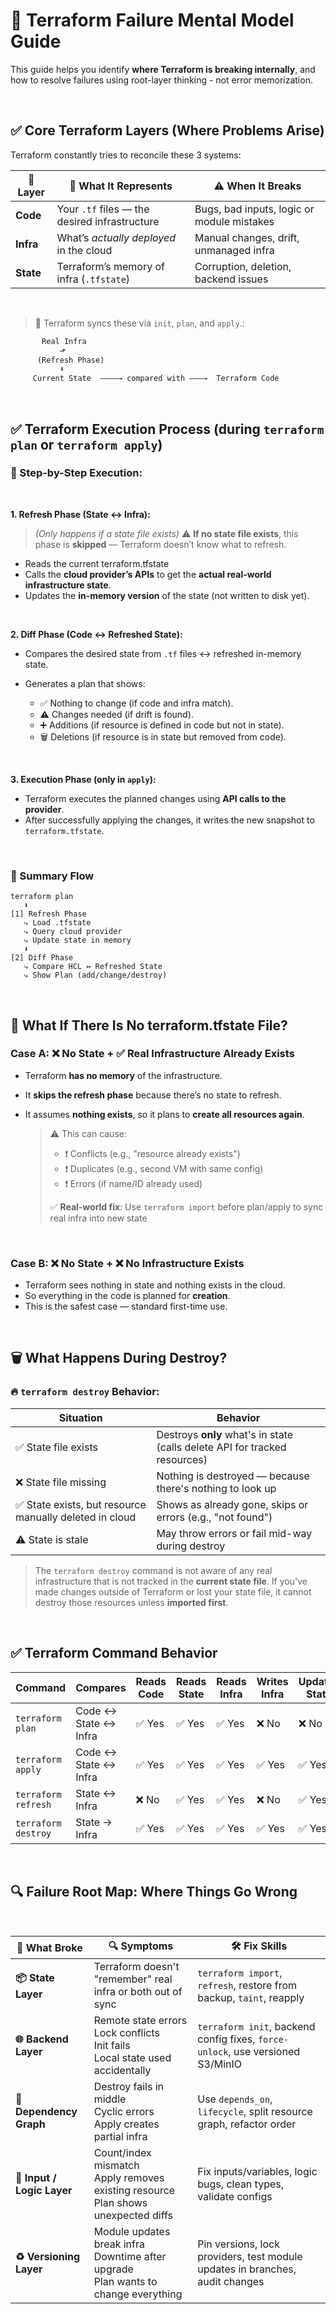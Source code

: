 # 🧠 Terraform Failure Mental Model Guide

This guide helps you identify **where Terraform is breaking internally**, and how to resolve failures using root-layer thinking - not error memorization.

<br>

## ✅ Core Terraform Layers (Where Problems Arise)

Terraform constantly tries to reconcile these 3 systems:

| 🧠 **Layer** | 💬 **What It Represents**                     | ⚠️ **When It Breaks**                      |
| ------------ | --------------------------------------------- | ------------------------------------------ |
| **Code**     | Your `.tf` files — the desired infrastructure | Bugs, bad inputs, logic or module mistakes |
| **Infra**    | What’s *actually deployed* in the cloud       | Manual changes, drift, unmanaged infra     |
| **State**    | Terraform’s memory of infra (`.tfstate`)      | Corruption, deletion, backend issues       |

<br>

> 🔁 Terraform syncs these via `init`, `plan`, and `apply`.:

```txt   
       Real Infra
           ⬏
      (Refresh Phase)
           ⬍
     Current State  ————→ compared with ———→  Terraform Code            
```

<br>

## ✅ Terraform Execution Process (during `terraform plan` or `terraform apply`)

### 🧠 Step-by-Step Execution:

<br>

**1. Refresh Phase (State ↔ Infra):**

> *(Only happens if a state file exists)*
> ⚠️ **If no state file exists**, this phase is **skipped** — Terraform doesn’t know what to refresh.

* Reads the current terraform.tfstate
* Calls the **cloud provider’s APIs** to get the **actual real-world infrastructure state**.
* Updates the **in-memory version** of the state (not written to disk yet).

<br>

**2. Diff Phase (Code ↔ Refreshed State):**

* Compares the desired state from `.tf` files ↔ refreshed in-memory state.
* Generates a plan that shows:

  * ✅ Nothing to change (if code and infra match).
  * ⚠️ Changes needed (if drift is found).
  * ➕ Additions (if resource is defined in code but not in state).
  * 🗑️ Deletions (if resource is in state but removed from code).

<br>

**3. Execution Phase (only in `apply`):**

* Terraform executes the planned changes using **API calls to the provider**.
* After successfully applying the changes, it writes the new snapshot to `terraform.tfstate`.

<br>

### 🔁 Summary Flow

```
terraform plan
   ⬇
[1] Refresh Phase
   ⤷ Load .tfstate
   ⤷ Query cloud provider
   ⤷ Update state in memory
   ⬇
[2] Diff Phase
   ⤷ Compare HCL ↔ Refreshed State
   ⤷ Show Plan (add/change/destroy)
```

<br>

## 📌 What If There Is No terraform.tfstate File?

### Case A: ❌ No State + ✅ Real Infrastructure Already Exists

* Terraform **has no memory** of the infrastructure.
* It **skips the refresh phase** because there’s no state to refresh.
* It assumes **nothing exists**, so it plans to **create all resources again**.

  > ⚠️ This can cause:
  >
  > * ❗ Conflicts (e.g., "resource already exists")
  > * ❗ Duplicates (e.g., second VM with same config)
  > * ❗ Errors (if name/ID already used)
  >
  > ✅ **Real-world fix**: Use `terraform import` before plan/apply
  > to sync real infra into new state

<br>

### Case B: ❌ No State + ❌ No Infrastructure Exists

* Terraform sees nothing in state and nothing exists in the cloud.
* So everything in the code is planned for **creation**.
* This is the safest case — standard first-time use.

<br>

## 🗑️ What Happens During Destroy?

### 🔥 `terraform destroy` Behavior:

| Situation                                              | Behavior                                                                   |
| ------------------------------------------------------ | -------------------------------------------------------------------------- |
| ✅ State file exists                                    | Destroys **only** what's in state (calls delete API for tracked resources) |
| ❌ State file missing                                   | Nothing is destroyed — because there's nothing to look up                  |
| ✅ State exists, but resource manually deleted in cloud | Shows as already gone, skips or errors (e.g., "not found")                 |
| ⚠️ State is stale                                      | May throw errors or fail mid-way during destroy                            |

> The `terraform destroy` command is not aware of any real infrastructure that is not tracked in the
> **current state file**. If you've made changes outside of Terraform or lost your state file, it cannot destroy
> those resources unless **imported first**.

<br>

## ✅ Terraform Command Behavior

| Command             | Compares             | Reads Code | Reads State | Reads Infra | Writes Infra | Updates State |
| ------------------- | -------------------- | ---------- | ----------- | ----------- | ------------ | ------------- |
| `terraform plan`    | Code ↔ State ↔ Infra | ✅ Yes     | ✅ Yes     | ✅ Yes      | ❌ No       | ❌ No         |
| `terraform apply`   | Code ↔ State ↔ Infra | ✅ Yes     | ✅ Yes     | ✅ Yes      | ✅ Yes      | ✅ Yes        |
| `terraform refresh` | State ↔ Infra        | ❌ No      | ✅ Yes     | ✅ Yes      | ❌ No       | ✅ Yes        |
| `terraform destroy` | State → Infra        | ✅ Yes     | ✅ Yes     | ✅ Yes      | ✅ Yes      | ✅ Yes        |

<br>

## 🔍 Failure Root Map: Where Things Go Wrong

<br>

| 🧩 **What Broke**         | 🔍 **Symptoms**                                                                 | 🛠️ **Fix Skills**                                                                 |
|---------------------------|----------------------------------------------------------------------------------|------------------------------------------------------------------------------------|
| **📦 State Layer**        | Terraform doesn't "remember" real infra or both out of sync | `terraform import`, `refresh`, restore from backup, `taint`, reapply     |
| **🌐 Backend Layer**      | Remote state errors<br>Lock conflicts<br>Init fails<br>Local state used accidentally | `terraform init`, backend config fixes, `force-unlock`, use versioned S3/MinIO     |
| **🔗 Dependency Graph**   | Destroy fails in middle<br>Cyclic errors<br>Apply creates partial infra          | Use `depends_on`, `lifecycle`, split resource graph, refactor order                |
| **🔣 Input / Logic Layer**| Count/index mismatch<br>Apply removes existing resource<br>Plan shows unexpected diffs | Fix inputs/variables, logic bugs, clean types, validate configs                    |
| **♻️ Versioning Layer**   | Module updates break infra<br>Downtime after upgrade<br>Plan wants to change everything | Pin versions, lock providers, test module updates in branches, audit changes       |
